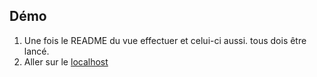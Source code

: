 ## Démo

1. Une fois le README du vue effectuer et celui-ci aussi. tous dois être lancé.
2. Aller sur le [localhost](localhost:5173)
